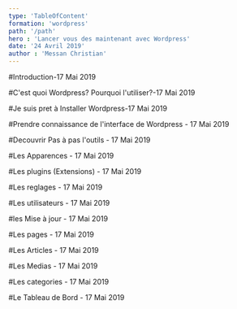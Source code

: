 ```yaml
---
type: 'TableOfContent'
formation: 'wordpress'
path: '/path'
hero : 'Lancer vous des maintenant avec Wordpress'
date: '24 Avril 2019'
author : 'Messan Christian'
---
```


#Introduction-17 Mai 2019

#C'est quoi Wordpress? Pourquoi l'utiliser?-17 Mai 2019

#Je suis pret à Installer Wordpress-17 Mai 2019

#Prendre connaissance de l'interface de Wordpress - 17 Mai 2019

#Decouvrir Pas à pas l'outils - 17 Mai 2019

#Les Apparences - 17 Mai 2019

#Les plugins (Extensions) - 17 Mai 2019

#Les reglages - 17 Mai 2019

#Les utilisateurs - 17 Mai 2019

#les Mise à jour - 17 Mai 2019

#Les pages - 17 Mai 2019

#Les Articles - 17 Mai 2019

#Les Medias - 17 Mai 2019

#Les categories - 17 Mai 2019

#Le Tableau de Bord - 17 Mai 2019

